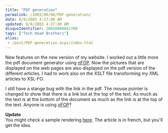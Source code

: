 ```yaml
---
title: "PDF generation"
permalink: /2003/08/08/PDF-generation/
date: 8/8/2003 4:27:00 AM
updated: 8/8/2003 4:27:00 AM
disqusIdentifier: 20030808042700
tags: ["Tech Head Brothers"]
alias:
 - /post/PDF-generation.aspx/index.html
---
```

New features on the new version of my website. I worked out a little more the pdf document generator using [nFOP](http://nfop.sourceforge.net/). Now the pictures that are displayed on the web pages are also displayed on the pdf version of the different articles. I had to work also on the XSLT file transforming my XML articles to XSL-FO.

I still have a stange bug with the link in the pdf. The mouse pointer is changed to show that there is a link but at the top of the text. As much as the text is at the bottom of the document as much as the link is at the top of the text. Anyone is using [nFOP](http://nfop.sourceforge.net/)?
<!-- more -->

**Update**  
You might check a sample rendering [here](http://techheadbrothers.europe.webmatrixhosting.net/DesktopModules/PrintArticle.aspx?AId=27&Render=pdf). The article is in french, but you'll get the idea.
